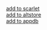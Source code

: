 [add to scarlet](scarlet://repo=https://megamanrepo.github.io/ipa.json)     
[add to altstore](altstore://source?url=https://megamanrepo.github.io/ipa.json)        
[add to appdb](https://appdb.to/repos/import?url=https://megamanrepo.github.io/ipa.json)
